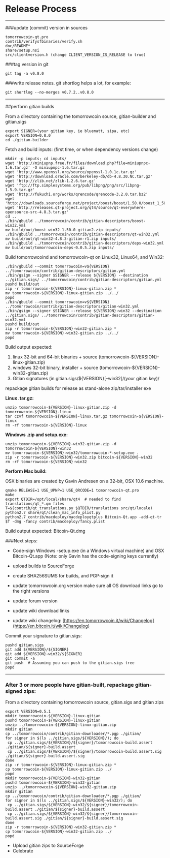 Release Process
====================

* * *

###update (commit) version in sources


	tomorrowcoin-qt.pro
	contrib/verifysfbinaries/verify.sh
	doc/README*
	share/setup.nsi
	src/clientversion.h (change CLIENT_VERSION_IS_RELEASE to true)

###tag version in git

	git tag -a v0.8.0

###write release notes. git shortlog helps a lot, for example:

	git shortlog --no-merges v0.7.2..v0.8.0

* * *

##perform gitian builds

 From a directory containing the tomorrowcoin source, gitian-builder and gitian.sigs
  
	export SIGNER=(your gitian key, ie bluematt, sipa, etc)
	export VERSION=0.8.0
	cd ./gitian-builder

 Fetch and build inputs: (first time, or when dependency versions change)

	mkdir -p inputs; cd inputs/
	wget 'http://miniupnp.free.fr/files/download.php?file=miniupnpc-1.6.tar.gz' -O miniupnpc-1.6.tar.gz
	wget 'http://www.openssl.org/source/openssl-1.0.1c.tar.gz'
	wget 'http://download.oracle.com/berkeley-db/db-4.8.30.NC.tar.gz'
	wget 'http://zlib.net/zlib-1.2.6.tar.gz'
	wget 'ftp://ftp.simplesystems.org/pub/libpng/png/src/libpng-1.5.9.tar.gz'
	wget 'http://fukuchi.org/works/qrencode/qrencode-3.2.0.tar.bz2'
	wget 'http://downloads.sourceforge.net/project/boost/boost/1.50.0/boost_1_50_0.tar.bz2'
	wget 'http://releases.qt-project.org/qt4/source/qt-everywhere-opensource-src-4.8.3.tar.gz'
	cd ..
	./bin/gbuild ../tomorrowcoin/contrib/gitian-descriptors/boost-win32.yml
	mv build/out/boost-win32-1.50.0-gitian2.zip inputs/
	./bin/gbuild ../tomorrowcoin/contrib/gitian-descriptors/qt-win32.yml
	mv build/out/qt-win32-4.8.3-gitian-r1.zip inputs/
	./bin/gbuild ../tomorrowcoin/contrib/gitian-descriptors/deps-win32.yml
	mv build/out/tomorrowcoin-deps-0.0.5.zip inputs/

 Build tomorrowcoind and tomorrowcoin-qt on Linux32, Linux64, and Win32:
  
	./bin/gbuild --commit tomorrowcoin=v${VERSION} ../tomorrowcoin/contrib/gitian-descriptors/gitian.yml
	./bin/gsign --signer $SIGNER --release ${VERSION} --destination ../gitian.sigs/ ../tomorrowcoin/contrib/gitian-descriptors/gitian.yml
	pushd build/out
	zip -r tomorrowcoin-${VERSION}-linux-gitian.zip *
	mv tomorrowcoin-${VERSION}-linux-gitian.zip ../../
	popd
	./bin/gbuild --commit tomorrowcoin=v${VERSION} ../tomorrowcoin/contrib/gitian-descriptors/gitian-win32.yml
	./bin/gsign --signer $SIGNER --release ${VERSION}-win32 --destination ../gitian.sigs/ ../tomorrowcoin/contrib/gitian-descriptors/gitian-win32.yml
	pushd build/out
	zip -r tomorrowcoin-${VERSION}-win32-gitian.zip *
	mv tomorrowcoin-${VERSION}-win32-gitian.zip ../../
	popd

  Build output expected:

  1. linux 32-bit and 64-bit binaries + source (tomorrowcoin-${VERSION}-linux-gitian.zip)
  2. windows 32-bit binary, installer + source (tomorrowcoin-${VERSION}-win32-gitian.zip)
  3. Gitian signatures (in gitian.sigs/${VERSION}[-win32]/(your gitian key)/

repackage gitian builds for release as stand-alone zip/tar/installer exe

**Linux .tar.gz:**

	unzip tomorrowcoin-${VERSION}-linux-gitian.zip -d tomorrowcoin-${VERSION}-linux
	tar czvf tomorrowcoin-${VERSION}-linux.tar.gz tomorrowcoin-${VERSION}-linux
	rm -rf tomorrowcoin-${VERSION}-linux

**Windows .zip and setup.exe:**

	unzip tomorrowcoin-${VERSION}-win32-gitian.zip -d tomorrowcoin-${VERSION}-win32
	mv tomorrowcoin-${VERSION}-win32/tomorrowcoin-*-setup.exe .
	zip -r tomorrowcoin-${VERSION}-win32.zip bitcoin-${VERSION}-win32
	rm -rf tomorrowcoin-${VERSION}-win32

**Perform Mac build:**

  OSX binaries are created by Gavin Andresen on a 32-bit, OSX 10.6 machine.

	qmake RELEASE=1 USE_UPNP=1 USE_QRCODE=1 tomorrowcoin-qt.pro
	make
	export QTDIR=/opt/local/share/qt4  # needed to find translations/qt_*.qm files
	T=$(contrib/qt_translations.py $QTDIR/translations src/qt/locale)
	python2.7 share/qt/clean_mac_info_plist.py
	python2.7 contrib/macdeploy/macdeployqtplus Bitcoin-Qt.app -add-qt-tr $T -dmg -fancy contrib/macdeploy/fancy.plist

 Build output expected: Bitcoin-Qt.dmg

###Next steps:

* Code-sign Windows -setup.exe (in a Windows virtual machine) and
  OSX Bitcoin-Qt.app (Note: only Gavin has the code-signing keys currently)

* upload builds to SourceForge

* create SHA256SUMS for builds, and PGP-sign it

* update tomorrowcoin.org version
  make sure all OS download links go to the right versions

* update forum version

* update wiki download links

* update wiki changelog: [https://en.tomorrowcoin.it/wiki/Changelog](https://en.bitcoin.it/wiki/Changelog)

Commit your signature to gitian.sigs:

	pushd gitian.sigs
	git add ${VERSION}/${SIGNER}
	git add ${VERSION}-win32/${SIGNER}
	git commit -a
	git push  # Assuming you can push to the gitian.sigs tree
	popd

-------------------------------------------------------------------------

### After 3 or more people have gitian-built, repackage gitian-signed zips:

From a directory containing tomorrowcoin source, gitian.sigs and gitian zips

	export VERSION=0.5.1
	mkdir tomorrowcoin-${VERSION}-linux-gitian
	pushd tomorrowcoin-${VERSION}-linux-gitian
	unzip ../tomorrowcoin-${VERSION}-linux-gitian.zip
	mkdir gitian
	cp ../tomorrowcoin/contrib/gitian-downloader/*.pgp ./gitian/
	for signer in $(ls ../gitian.sigs/${VERSION}/); do
	 cp ../gitian.sigs/${VERSION}/${signer}/tomorrowcoin-build.assert ./gitian/${signer}-build.assert
	 cp ../gitian.sigs/${VERSION}/${signer}/tomorrowcoin-build.assert.sig ./gitian/${signer}-build.assert.sig
	done
	zip -r tomorrowcoin-${VERSION}-linux-gitian.zip *
	cp tomorrowcoin-${VERSION}-linux-gitian.zip ../
	popd
	mkdir tomorrowcoin-${VERSION}-win32-gitian
	pushd tomorrowcoin-${VERSION}-win32-gitian
	unzip ../tomorrowcoin-${VERSION}-win32-gitian.zip
	mkdir gitian
	cp ../tomorrowcoin/contrib/gitian-downloader/*.pgp ./gitian/
	for signer in $(ls ../gitian.sigs/${VERSION}-win32/); do
	 cp ../gitian.sigs/${VERSION}-win32/${signer}/tomorrowcoin-build.assert ./gitian/${signer}-build.assert
	 cp ../gitian.sigs/${VERSION}-win32/${signer}/tomorrowcoin-build.assert.sig ./gitian/${signer}-build.assert.sig
	done
	zip -r tomorrowcoin-${VERSION}-win32-gitian.zip *
	cp tomorrowcoin-${VERSION}-win32-gitian.zip ../
	popd

- Upload gitian zips to SourceForge
- Celebrate 
